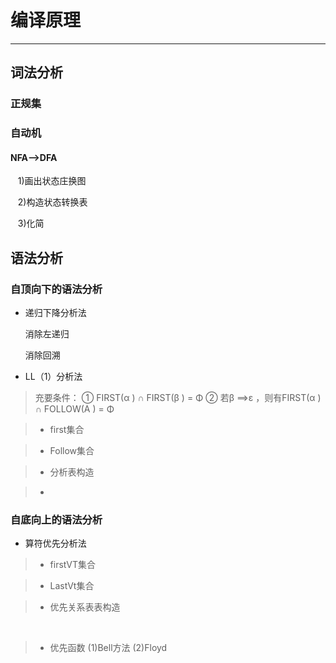 # 编译原理------## 词法分析### 正规集### 自动机#### NFA-->DFA    1)画出状态庄换图    2)构造状态转换表    3)化简## 语法分析###  自顶向下的语法分析* 递归下降分析法    消除左递归    消除回溯* LL（1）分析法>  充要条件：① FIRST(α ) ∩ FIRST(β )  = Φ② 若β ==>ε ，则有FIRST(α ) ∩ FOLLOW(A ) = Φ> * first集合> * Follow集合> * 分析表构造> *    ###  自底向上的语法分析* 算符优先分析法        > * firstVT集合> * LastVt集合> * 优先关系表表构造</br>> *  优先函数    (1)Bell方法    (2)Floyd